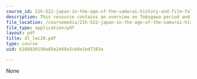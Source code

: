```yaml
---
course_id: 21h-522-japan-in-the-age-of-the-samurai-history-and-film-fall-2006
description: This resource contains an overview on Tokugawa period and woman's career.
file_location: /coursemedia/21h-522-japan-in-the-age-of-the-samurai-history-and-film-fall-2006/6168830150a85e2d48a3c6de1ed7103a_dl_lec20.pdf
file_type: application/pdf
layout: pdf
title: dl_lec20.pdf
type: course
uid: 6168830150a85e2d48a3c6de1ed7103a

---
```

None